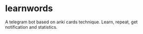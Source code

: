 # learnwords
A telegram bot based on anki cards technique. Learn, repeat, get notification and statistics.
